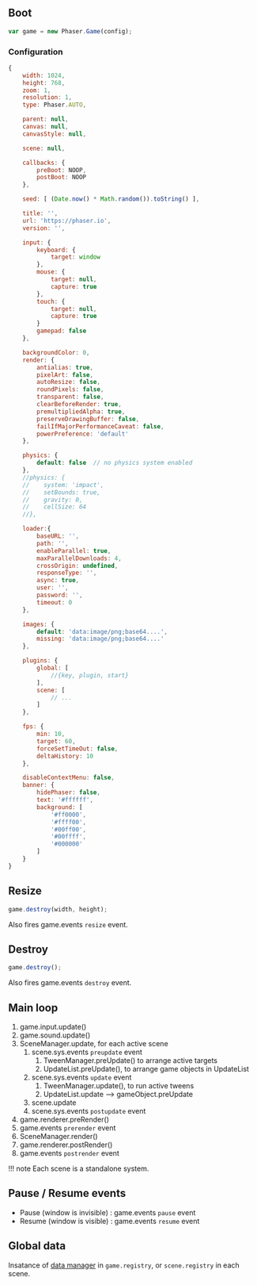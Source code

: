 ## Boot

```javascript
var game = new Phaser.Game(config);
```

### Configuration

```javascript
{
    width: 1024,
    height: 768,
    zoom: 1,
    resolution: 1,
    type: Phaser.AUTO,

    parent: null,
    canvas: null,
    canvasStyle: null,

    scene: null,

    callbacks: {
        preBoot: NOOP,
        postBoot: NOOP
    },

    seed: [ (Date.now() * Math.random()).toString() ],

    title: '',
    url: 'https://phaser.io',
    version: '',

    input: {
        keyboard: {
            target: window
        },
        mouse: {
            target: null,
            capture: true
        },
        touch: {
            target: null,
            capture: true
        }
        gamepad: false
    },

    backgroundColor: 0,
    render: {
        antialias: true,
        pixelArt: false,
        autoResize: false,
        roundPixels: false,
        transparent: false,
        clearBeforeRender: true,
        premultipliedAlpha: true,
        preserveDrawingBuffer: false,
        failIfMajorPerformanceCaveat: false,
        powerPreference: 'default'
    },

    physics: {
        default: false  // no physics system enabled
    },
    //physics: {
    //    system: 'impact',
    //    setBounds: true,
    //    gravity: 0,
    //    cellSize: 64
    //},

    loader:{
        baseURL: '',
        path: '',
        enableParallel: true,
        maxParallelDownloads: 4,
        crossOrigin: undefined,
        responseType: '',
        async: true,
        user: '',
        password: '',
        timeout: 0
    },

    images: {
        default: 'data:image/png;base64....',
        missing: 'data:image/png;base64....'
    },

    plugins: {
        global: [
            //{key, plugin, start}
        ],
        scene: [
            // ...
        ]
    },

    fps: {
        min: 10,
        target: 60,
        forceSetTimeOut: false,
        deltaHistory: 10
    },

    disableContextMenu: false,
    banner: {
        hidePhaser: false,
        text: '#ffffff',
        background: [
            '#ff0000',
            '#ffff00',
            '#00ff00',
            '#00ffff',
            '#000000'
        ]
    }
}
```

## Resize

```javascript
game.destroy(width, height);
```

Also fires game.events `resize` event.

## Destroy

```javascript
game.destroy();
```

Also fires game.events `destroy` event.

## Main loop

1.  game.input.update()
1.  game.sound.update()
1.  SceneManager.update, for each active scene
    1.  scene.sys.events `preupdate` event
        1.  TweenManager.preUpdate() to arrange active targets
        1.  UpdateList.preUpdate(), to arrange game objects in UpdateList
    1.  scene.sys.events `update` event
        1.  TweenManager.update(), to run active tweens
        1.  UpdateList.update --> gameObject.preUpdate
    1.  scene.update
    1.  scene.sys.events `postupdate` event
1.  game.renderer.preRender()
1.  game.events `prerender` event
1.  SceneManager.render()
1.  game.renderer.postRender()
1.  game.events `postrender` event

!!! note
    Each scene is a standalone system.

## Pause / Resume events

- Pause (window is invisible) : game.events `pause` event
- Resume (window is visible) : game.events `resume` event

## Global data

Insatance of [data manager](datamanager.md) in `game.registry`, or `scene.registry` in each scene.